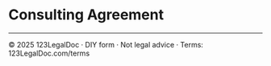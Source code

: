 # Consulting Agreement

---
© 2025 123LegalDoc · DIY form · Not legal advice · Terms: 123LegalDoc.com/terms
